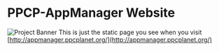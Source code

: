 # PPCP-AppManager Website
![Project Banner](https://i.imgur.com/jgTiswg.png)
This is just the static page you see when you visit [http://appmanager.ppcplanet.org/](http://appmanager.ppcplanet.org/)
